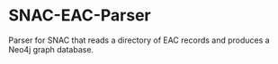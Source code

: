 SNAC-EAC-Parser
===============

Parser for SNAC that reads a directory of EAC records and produces a Neo4j graph database.
